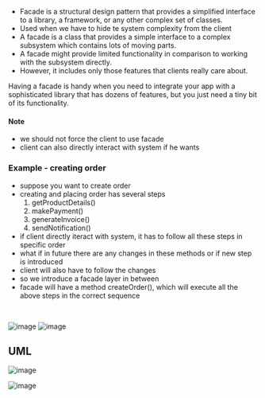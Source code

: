 - Facade is a structural design pattern that provides a simplified interface to a library, a framework, or any other complex set of classes.
- Used when we have to hide te system complexity from the client
- A facade is a class that provides a simple interface to a complex subsystem which contains lots of moving parts.
- A facade might provide limited functionality in comparison to working with the subsystem directly.
- However, it includes only those features that clients really care about.

Having a facade is handy when you need to integrate your app with a sophisticated library that has dozens of features, but you just need a tiny bit of its functionality.
#### Note
- we should not force the client to use facade
- client can also directly interact with system if he wants

### Example - creating order
- suppose you want to create order
- creating and placing order has several steps
  1. getProductDetails()
  2. makePayment()
  3. generateInvoice()
  4. sendNotification()
- if client directly iteract with system, it has to follow all these steps in specific order
- what if in future there are any changes in these methods or if new step is introduced
- client will also have to follow the changes
- so we introduce a facade layer in between
- facade will have a method createOrder(), which will execute all the above steps in the correct sequence
<br>

![image](https://github.com/Pranav-Vyas/System-Design-Diary/assets/86347266/52d4d394-0aa0-454b-8160-36a3cd27cba3)
![image](https://github.com/Pranav-Vyas/System-Design-Diary/assets/86347266/4ab33df7-83e6-46df-b10c-ab8729db8392)

## UML

![image](https://github.com/Pranav-Vyas/System-Design-Diary/assets/86347266/a46fa691-ff33-4823-828a-388c17624df3)

![image](https://github.com/Pranav-Vyas/System-Design-Diary/assets/86347266/749faa5f-5570-411f-9810-a912cd4e08ca)


